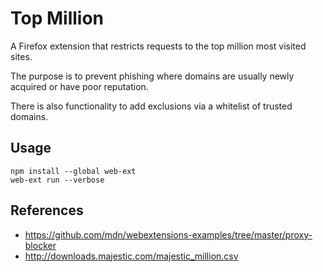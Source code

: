 # Top Million

A Firefox extension that restricts requests to the top million most visited sites.

The purpose is to prevent phishing where domains are usually newly acquired or have poor reputation.

There is also functionality to add exclusions via a whitelist of trusted domains.

## Usage

```
npm install --global web-ext
web-ext run --verbose
```

## References 

- https://github.com/mdn/webextensions-examples/tree/master/proxy-blocker
- http://downloads.majestic.com/majestic_million.csv
